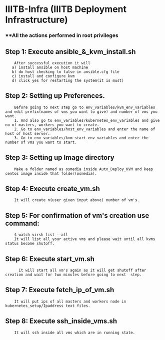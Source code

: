# IIITB-Infra (IIITB Deployment Infrastructure)

### **All the actions performed in root privileges

## Step 1: Execute ansible_&_kvm_install.sh
        After successful execution it will
       a) install ansible on host machine
       b) do host checking to false in ansible.cfg file
       c) install and configure kvm
       d) click yes for restarting the system(it is must)
   
   
## Step 2: Setting up Preferences.
        Before going to next step go to env_variables/kvm_env_variables and edit prefix(names of vms you want to give) and number of vms you want.
        1. And also go to env_variables/kubernetes_env_variables and give no of masters, workers you want to create.
        2. Go to env_variables/host_env_variables and enter the name of host of host server.
        3. Go to env_variables/kvm_start_env_variables and enter the number of vms you want to start.

## Step 3: Setting up Image directory
        Make a folder named as osmedia inside Auto_Deploy_KVM and keep centos image inside that folder(osmedia).
 
## Step 4: Execute create_vm.sh
        It will create n(user given input above) number of vm's.
     
## Step 5: For confirmation of vm's creation use command: 
        $ watch virsh list --all
        It will list all your active vms and please wait until all kvms status become shutoff.
        
## Step 6: Execute start_vm.sh
          It will start all vm's again as it will get shutoff after creation and wait for two minutes before going to next  step. 
   
## Step 7: Execute fetch_ip_of_vm.sh
        It will put ips of all masters and workers node in kubernetes_setup/Ipaddress text files.
 
## Step 8: Execute ssh_inside_vms.sh
        It will ssh inside all vms which are in running state.





    
 
     
 
 
   
